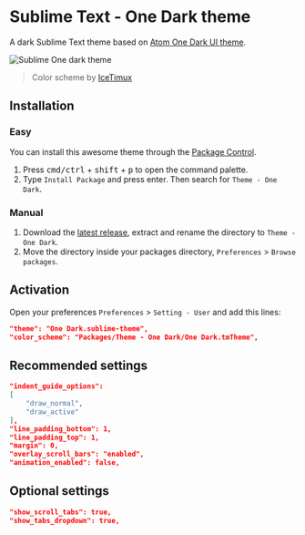 # Sublime Text - One Dark theme
A dark Sublime Text theme based on [Atom One Dark UI theme](https://github.com/atom/one-dark-ui).

![Sublime One dark theme](http://i.imgur.com/sJB4gjm.png)
> Color scheme by [IceTimux](https://github.com/IceTimux/one-dark-sublime-text-3-color-scheme)

## Installation

### Easy
You can install this awesome theme through the [Package Control](https://packagecontrol.io/installation).

1. Press <kbd>cmd/ctrl</kbd> + <kbd>shift</kbd> + <kbd>p</kbd> to open the command palette.
2. Type `Install Package` and press enter. Then search for `Theme - One Dark`.

### Manual
1. Download the [latest release](https://github.com/andresmichel/one-dark-theme/releases/latest), extract and rename the directory to `Theme - One Dark`.
2. Move the directory inside your packages directory, `Preferences` > `Browse packages`.

## Activation
Open your preferences `Preferences` > `Setting - User` and add this lines:

```json
"theme": "One Dark.sublime-theme",
"color_scheme": "Packages/Theme - One Dark/One Dark.tmTheme",
```

## Recommended settings
```json
"indent_guide_options":
[
	"draw_normal",
	"draw_active"
],
"line_padding_bottom": 1,
"line_padding_top": 1,
"margin": 0,
"overlay_scroll_bars": "enabled",
"animation_enabled": false,
```

## Optional settings
```json
"show_scroll_tabs": true,
"show_tabs_dropdown": true,
```